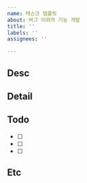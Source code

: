 ```yaml
---
name: 태스크 템플릿
about: 버그 이외의 기능 개발
title: ''
labels: ''
assignees: ''

---
```


<!-- 해당 기능에 대한 개요 -->
## Desc

<!-- 해당 기능에 대한 상세 요소-->
## Detail

<!-- ToDo는 커밋 단위로 사용 -->
## Todo
- [ ] 
- [ ] 
- [ ] 

<!-- 남기고 싶은 코멘트나 메모할 것 -->
## Etc
